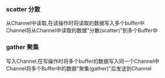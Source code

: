 ### scatter 分散  
从Channel中读取,在读操作时将读取的数据写入多个buffer中  
Channel将从Channel中读取的数据"分散(scatter)"到多个Buffer中


### gather 聚集   
写入Channel,在写操作时将多个buffer的数据写入同一个Channel中  
Channel将多个Buffer中的数据"聚集(gather)"后发送到Channel